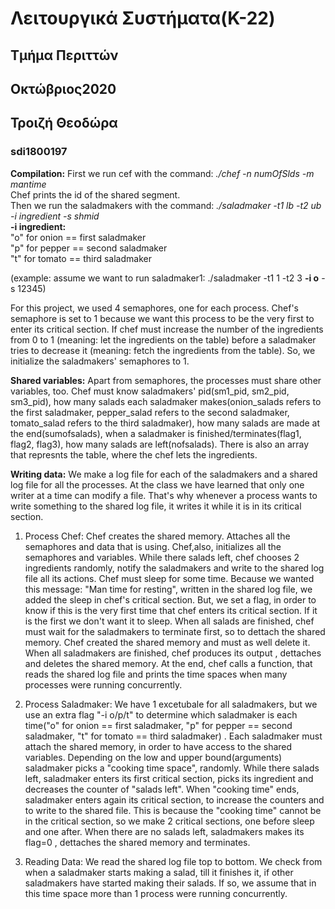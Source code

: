 # Λειτουργικά Συστήματα(Κ-22)  
## Τμήμα Περιττών
## Οκτώβριος2020
## Τροιζή Θεοδώρα
### sdi1800197

  
  
**Compilation:** First we run cef with the command: *./chef -n numOfSlds -m mantime*  
Chef prints the id of the shared segment.  
Then we run the saladmakers with the command: *./saladmaker -t1 lb -t2 ub -i ingredient -s shmid*  
**-i ingredient:**  
"o" for onion == first saladmaker  
"p" for pepper == second saladmaker   
"t" for tomato == third saladmaker

(example: assume we want to run saladmaker1: ./saladmaker -t1 1 -t2 3 **-i o** -s 12345)


For this project, we used 4 semaphores, one for each process. Chef's semaphore is set to 1 because we want this process to be the very first to enter its critical section. If chef must increase the number of the ingredients from 0 to 1 (meaning: let the ingredients on the table) before a saladmaker tries to decrease it (meaning: fetch the ingredients from the table). So, we initialize the saladmakers' semaphores to 1.

**Shared variables:** Apart from semaphores, the processes must share other variables, too. Chef must know saladmakers' pid(sm1_pid, sm2_pid, sm3_pid), how many salads each saladmaker makes(onion_salads refers to the first saladmaker, pepper_salad refers to the second saladmaker, tomato_salad refers to the third saladmaker), how many salads are made at the end(sumofsalads), when a saladmaker is finished/terminates(flag1, flag2, flag3), how many salads are left(nofsalads). There is also an array that represnts the table, where the chef lets the ingredients.

**Writing data:** We make a log file for each of the saladmakers and a shared log file for all the processes. At the class we have learned that only one writer at a time can modify a file. That's why whenever a process wants to write something to the shared log file, it writes it while it is in its critical section. 

1. Process Chef: Chef creates the shared memory. Attaches all the semaphores and data that is using. Chef,also, initializes all the semaphores and variables. While there salads left, chef chooses 2 ingredients randomly, notify the saladmakers and write to the shared log file all its actions. Chef must sleep for some time. Because we wanted this message: "Man time for resting", written in the shared log file, we added the sleep in chef's critical section. But, we set a flag, in order to know if this is the very first time that chef enters its critical section. If it is the first we don't want it to sleep. When all salads are finished, chef must wait for the saladmakers to terminate first, so to dettach the shared memory. Chef created the shared memory and must as well delete it. When all saladmakers are finished, chef produces its output , dettaches and deletes the shared memory. At the end, chef calls a function, that reads the shared log file and prints the time spaces when many processes were running concurrently.

2. Process Saladmaker: We have 1 excetubale for all saladmakers, but we use an extra flag "-i o/p/t" to determine which saladmaker is each time("o" for onion == first saladmaker, "p" for pepper == second saladmaker, "t" for tomato == third saladmaker) . Each saladmaker must attach the shared memory, in order to have access to the shared variables. Depending on the low and upper bound(arguments) saladmaker picks a "cooking time space", randomly. While there salads left, saladmaker enters its first critical section, picks its ingredient and decreases the counter of "salads left". When "cooking time" ends, saladmaker enters again its critical section, to increase the counters and to write to the shared file. This is because the "cooking time" cannot be in the critical section, so we make 2 critical sections, one before sleep and one after. When there are no salads left, saladmakers makes its flag=0 , dettaches the shared memory and terminates. 

3. Reading Data: We read the shared log file top to bottom. We check from when a saladmaker starts making a salad, till it finishes it, if other saladmakers have started making their salads. If so, we assume that in this time space more than 1 process were running concurrently. 